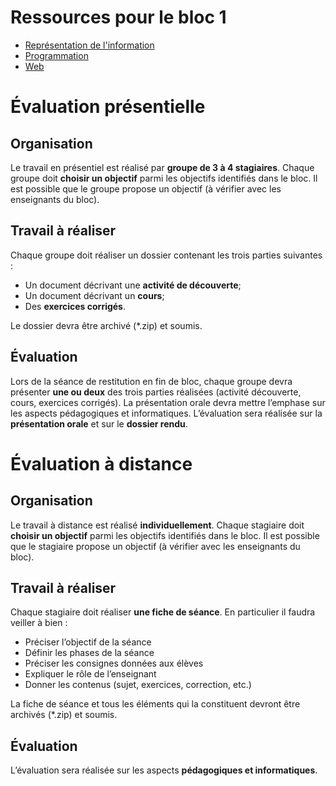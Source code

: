 # Ressources pour le bloc 1

- [Représentation de l'information]()
- [Programmation](./prog/prog.html)
- [Web](./web)

# Évaluation présentielle

## Organisation
Le travail en présentiel est réalisé par **groupe de 3 à 4 stagiaires**.
Chaque groupe doit **choisir un objectif** parmi les objectifs identifiés dans le bloc. 
Il est possible que le groupe propose un objectif (à vérifier avec les enseignants du bloc).

## Travail à réaliser
Chaque groupe doit réaliser un dossier contenant les trois parties suivantes :
-	Un document décrivant une **activité de découverte**;
-	Un document décrivant un **cours**;
-	Des **exercices corrigés**.

Le dossier devra être archivé (*.zip) et soumis.

## Évaluation 
Lors de la séance de restitution en fin de bloc, chaque groupe devra présenter **une ou deux** des trois parties réalisées (activité découverte, cours, exercices corrigés).
La présentation orale devra mettre l’emphase sur les aspects pédagogiques et informatiques.
L’évaluation sera réalisée sur la **présentation orale** et sur le **dossier rendu**.


# Évaluation à distance

## Organisation
Le travail à distance est réalisé **individuellement**.
Chaque stagiaire doit **choisir un objectif** parmi les objectifs identifiés dans le bloc. 
Il est possible que le stagiaire propose un objectif (à vérifier avec les enseignants du bloc).

## Travail à réaliser
Chaque stagiaire doit réaliser **une fiche de séance**. En particulier il faudra veiller à bien :
-	Préciser l’objectif de la séance
-	Définir les phases de la séance
-	Préciser les consignes données aux élèves
-	Expliquer le rôle de l’enseignant
-	Donner les contenus (sujet, exercices, correction, etc.)

La fiche de séance et tous les éléments qui la constituent devront être archivés (*.zip) et soumis.

## Évaluation
L’évaluation sera réalisée sur les aspects **pédagogiques et informatiques**.

